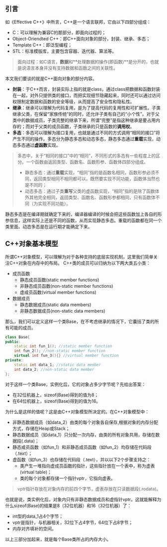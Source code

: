 ## 引言
如《Effective C++》中所言，C++是一个语言联邦，它由以下四部分组成：
- C：可以理解为兼容C的那部分，即面向过程的；
- Object-Oriendted C++：即C++面向对象的部分，封装、继承、多态；
- Template C++：即泛型编程；
- STL：标准模版库，主要包含容器、迭代器、算法等。

> 面向过程：如C语言，**数据**和**处理数据的操作(即函数)**是分开的，也就是说语言本身并没有支持数据和函数之间的关联性。

本文我们要谈的就是C++面向对象的部分内容。
- **封装**：于C++而言，封装实际上指的就是class，通过class把数据和函数封装在一起，对外只提供类的接口，而把实现细节隐藏起来，同时还可以通过访问权限制定数据和函数的安全等级，从而提高了安全性和隐私性。
- **继承**：继承可以理解为代码复用，是为了提高代码的复用性和可扩展性。子类继承父类，在保留“家族传统”的同时，还允许子类有自己的“小个性”。对于父类中的数据成员，子类完整的继承下来，所谓“完整”是指这种继承是要占用内存的；而对于父类的成员函数，子类继承的只是函数的**调用权**。
- **多态**：多态可以理解为接口复用，也就是通过不同的方式调用“相同的接口”将产生不同的操作。多态分为静态多态和动态多态，静态多态通过**重载**实现，动态多态通过**虚函数**实现。

> 多态中，关于“相同的接口”中的“相同”，不同形式的多态有一些程度上的区分。一个函数由返回类型、函数名、函数形参、函数体四部分组成。
> - 静态多态：通过**重载**实现，“相同”指的是函数名相同，函数形参必须不同，返回类型相同不相同都可以，既然要实现不同功能，函数体当然也是不同的；
> - 动态多态：通过子类**重写**父类的虚函数实现，“相同”指的是除了函数体外其他完全相同，返回类型、函数名、函数形参都相同，只有函数体不同（为实现不同功能）。

静态多态是在编译期就确定下来的，编译器编译的时候会把这些函数加上各自的形参信息，这样实际上还是不同的函数，从而实现静态多态。重载的函数都在同一个类里面。动态多态是在运行期才能确定下来。

## C++对象基本模型
所谓C++对象模型，可以理解为对于各种支持的底层实现机制，这里我们简单关注C++对象在内存中的布局。
C++类的成员可以归纳为以下两大类五小类：
- 成员函数
    - 静态成员函数(static member functions)
    - 非静态成员函数(non-static member functions)
    - 虚成员函数(virtual member functions)
- 数据成员
    - 静态数据成员(static data members)
    - 非静态数据成员(non-static data members)

那么，我们可以定义这样一个类Base，在不考虑继承的情况下，它囊括了类的所有可能的成员。
```c++
class Base{
public:
    static int fun_1(); //static member function
    int fun_2(); //non-static member function
    virtual int fun_3(){} //virtual member function
private:
    static int data_1; //static data member
    int data_2; //non-static data member
};
```
对于这样一个类Base，实例化后，它的对象占多少字节呢？先给出答案：
- 在32位机器上，sizeof(Base)得到的值为8；
- 在64位机器上，sizeof(Base)得到的值为16。

为什么是这样的值呢？这是由C++对象模型所决定的。在C++对象模型中：
- 非静态数据成员（如data_2）由类的每个对象各自保存,根据对象的内存分配方式，存储在Heap或Stack；
- 静态数据成员（如data_1）只分配一次内存，由类的所有对象共用，存储在数据段(.data)；
- 静态成员函数（如fun_1）和非静态成员函数（如fun_2）均存储在代码段（.text）；
- 虚函数（如fun_3）也存储在代码段（.text），并以以下2个步骤支持之：
    - 类产生一堆指向虚成员函数的指针，这些指针放在一个表中，称为虚表(virtual table)；
    - 类的每个对象都存储一个指针vptr，它指向虚表。
> vptr指针存放在对象内存的前四个字节，虚表存放在只读数据段(.rodata)。

也就是说，类实例化后，对象内只有非静态数据成员和虚指针vptr。这就能解释为什么sizeof(Base)的结果是8（32位机器）和16（32位机器）了：
- int型的data_1占4个字节；
- vptr是指针，与机器相关，32位下占4字节，64位下占8字节；
- 内存对齐填补的空间。

以上三部分加起来，就是每个Base类所占的内存大小。